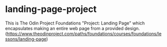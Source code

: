 # landing-page-project
This is The Odin Project Foundations "Project: Landing Page" which encapsulates making an entire web page from a provided design. (https://www.theodinproject.com/paths/foundations/courses/foundations/lessons/landing-page)

